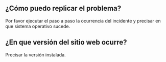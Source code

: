 ## ¿Cómo puedo replicar el problema?
Por favor ejecutar el paso a paso la ocurrencia del incidente y precisar en que sistema operativo sucede.
## ¿En que versión del sitio web ocurre?
Precisar la versión instalada.
